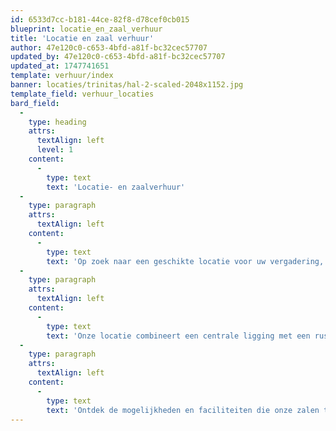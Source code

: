 ```yaml
---
id: 6533d7cc-b181-44ce-82f8-d78cef0cb015
blueprint: locatie_en_zaal_verhuur
title: 'Locatie en zaal verhuur'
author: 47e120c0-c653-4bfd-a81f-bc32cec57707
updated_by: 47e120c0-c653-4bfd-a81f-bc32cec57707
updated_at: 1747741651
template: verhuur/index
banner: locaties/trinitas/hal-2-scaled-2048x1152.jpg
template_field: verhuur_locaties
bard_field:
  -
    type: heading
    attrs:
      textAlign: left
      level: 1
    content:
      -
        type: text
        text: 'Locatie- en zaalverhuur'
  -
    type: paragraph
    attrs:
      textAlign: left
    content:
      -
        type: text
        text: 'Op zoek naar een geschikte locatie voor uw vergadering, bedrijfsbijeenkomst, congres, evenement, uitvaart of huwelijk in Heerenveen? Trinitas Zaalverhuur Heerenveen biedt diverse ruimtes aan voor verhuur, met veelzijdige zalen die geschikt zijn voor zowel grote als kleine groepen. Ook in de avonden en het weekend kunt u bij ons terecht.'
  -
    type: paragraph
    attrs:
      textAlign: left
    content:
      -
        type: text
        text: 'Onze locatie combineert een centrale ligging met een rustige, inspirerende omgeving, waardoor het de ideale plek is voor uiteenlopende activiteiten.'
  -
    type: paragraph
    attrs:
      textAlign: left
    content:
      -
        type: text
        text: 'Ontdek de mogelijkheden en faciliteiten die onze zalen te bieden hebben om uw bijeenkomst succesvol te maken.'
---
```


